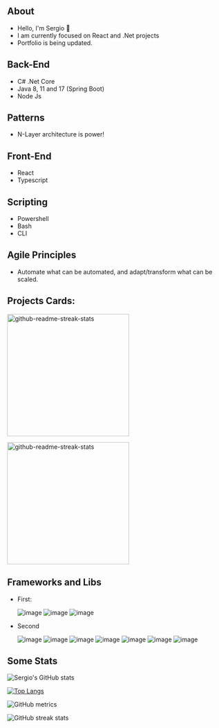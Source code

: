 ## About
- Hello, I'm Sergio 👋
- I am currently focused on React and .Net projects
- Portfolio is being updated.

## Back-End
- C# .Net Core
- Java 8, 11 and 17 (Spring Boot)
- Node Js

## Patterns
- N-Layer architecture is power!

## Front-End
- React
- Typescript

## Scripting
- Powershell
- Bash
- CLI

## Agile Principles
- Automate what can be automated, and adapt/transform what can be scaled.

## Projects Cards:

<a href="https://github.com/sdsanchezm/exam-laboratory-codes-front"><img width="282" src="https://denvercoder1-github-readme-stats.vercel.app/api/pin/?username=sdsanchezm&repo=exam-laboratory-codes-front&bg_color=3338A0&title_color=FCC61D&icon_color=9999FF&hide_border=true&show_icons=true&text_color=FFFFFF" alt="github-readme-streak-stats"></a>

<a href="https://github.com/sdsanchezm/exam-laboratory-codes-app"><img width="282" src="https://denvercoder1-github-readme-stats.vercel.app/api/pin/?username=sdsanchezm&repo=exam-laboratory-codes-app&bg_color=3E004E&title_color=FFFFF&icon_color=6666FF&hide_border=true&show_icons=true&text_color=FFFFFF" alt="github-readme-streak-stats"></a>

## Frameworks and Libs

- First:

    ![image](https://img.shields.io/badge/CSharp-Dotnet-blue?&logo=csharp)
    ![image](https://img.shields.io/badge/CSharp-Dotnet-blue?&logo=dotnet)
    ![image](https://img.shields.io/badge/CSharp-Blazor-blue?&logo=blazor)

- Second

    ![image](https://img.shields.io/badge/Node.js-green?&logo=nodedotjs&logoColor=white)
    ![image](https://img.shields.io/badge/Javascript-yellow?&logo=javascript&logoColor=black)
    ![image](https://img.shields.io/badge/Typescript-blue?&logo=typescript&logoColor=white)
    ![image](https://img.shields.io/badge/Express.js-purple?&logo=express&logoColor=white)
    ![image](https://img.shields.io/badge/React.js-blue?&logo=react&logoColor=white)
    ![image](https://img.shields.io/badge/Python-Django-green?&logo=python&logoColor=white)
    ![image](https://img.shields.io/badge/Python-Flask-green?&logo=python&logoColor=white)


## Some Stats

![Sergio's GitHub stats](https://github-readme-stats.vercel.app/api?username=sdsanchezm&theme=aura_dark&show_icons=true)

[![Top Langs](https://github-readme-stats.vercel.app/api/top-langs/?username=sdsanchezm&theme=aura_dark)](https://github.com/anuraghazra/github-readme-stats)

![GitHub metrics](https://metrics.lecoq.io/sdsanchezm)

![GitHub streak stats](https://github-readme-streak-stats.herokuapp.com/?user=sdsanchezm)
